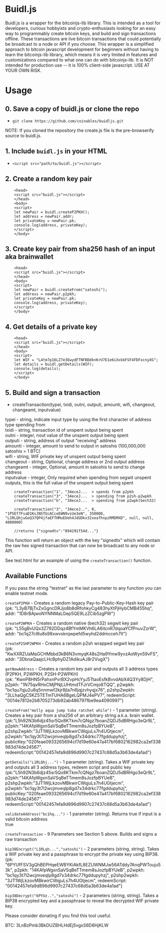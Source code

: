 # Buidl.js 

Buidl.js is a wrapper for the bitcoinjs-lib library. This is intended as a tool for developers, curious hobbyists and crypto-enthusiasts looking for an easy way to programmably create bitcoin keys, and build and sign transactions offline. These transactions are live bitcoin transactions that could potentially be broadcast to a node or API if you choose. This wrapper is a simplified approach to bitcoin javascript development for beginners without having to learn the bitcoinjs-lib library, which means it is very limited in features and customizations compared to what one can do with bitcoinjs-lib. It is NOT intended for production use -- it is 100% client-side javascript. USE AT YOUR OWN RISK.

# Usage    

## 0. Save a copy of buidl.js or clone the repo

 *  `git clone https://github.com/coinables/buidljs.git`
 
NOTE: If you cloned the repository the create.js file is the pre-browserify source to buidl.js.
 
## 1. Include `buidl.js` in your HTML

 *  `<script src="path/to/buidl.js"></script>`


## 2. Create a random key pair

        <head>
		<script src="buidl.js"></script>
		</head>
		<body>
		<script>
		let newPair = buidl.createP2PKH();
		let address = newPair.addr;
		let privateKey = newPair.pk;
		console.log(address, privateKey);
		</script>
		</body>

## 3. Create key pair from sha256 hash of an input aka brainwallet

		<head>
		<script src="buidl.js"></script>
		</head>
		<body>
		<script>
		let newPair = buidl.createFrom("satoshi");
		let address = newPair.p2pkh;
		let privateKey = newPair.pk;
		console.log(address, privateKey);
		</script>
		</body>

## 4. Get details of a private key

        <head>
		<script src="buidl.js"></script>
		</head>
		<body>
		<script>
		let WIF = "L4tm7p16LZ7e3EwydFTNFBDdknKrU7E1e6iXxkbFSF4FDFxcnyXG";
		let details = buidl.getDetails(WIF);
		console.log(details);
		</script>
		</body>

		
## 5. Build and sign a transaction 

 * createTransaction(typei, txidi, outni, outputi, amounti, wifi, changeout, changeamt, inputvalue)
 
 typei - string, indicate input type by using the first character of address type spending from      
 txidi - string, transaction id of unspent output being spent       
 outni - integer, nout value of the unspent output being spent      
 outputi - string, address of output "receiving" address      
 amounti - integer, amount to send to output in satoshis (100,000,000 satoshis = 1 BTC)        
 wifi - string, WIF private key of unspent output being spent      
 changeout - string, Optional, change address or 2nd output address      
 changeamt - integer, Optional, amount in satoshis to send to change address      
 inputvalue - integer, Only required when spending from segwit unspent outputs, this is the full value of the unspent output being spent       	
 
		createTransaction("1", "34eceJ...  > spends from p2pkh
		createTransaction("3", "34eceJ...  > spending from p2sh-p2wpkh
		createTransaction("b", "34eceJ...  > spending from p2wpk(bech32)

		createTransaction("3", "34eceJ..", 0, "1P5Ef7FsaD1KsJNSTUcACceEWN9vsUe3eN", 350000, "L1RLQhjuGoQ37QP4jfaEFTHMuEUeh4JdUDkx32xeafhnpzRMDMXD", null, null, 4000000)
		
		//returns {"signedtx":"894291f54d..."}

This function will return an object with the key "signedtx" which will contain the raw hex signed transaction that can now be broadcast to any node or API.		
		
See test.html for an example of using the `createTransaction()` function.    

	
## Available Functions

If you pass the string "testnet" as the last parameter to any function you can enable testnet mode.

`createP2PKH` - Creates a random legacy Pay-to-Public-Key-Hash key pair     
    {pk: "L3yB7BjTxZxGgncDRJjo8b8dRfohkyCg483hyXtPjHybCMB455hq", addr: "1D8rBAjwoNYNNMaLGep5QE9LzZCib5zgPW"}  
	
`createP2WPKH` - Creates a random native (bech32) segwit key pair   
    {pk: "L55gBvUQx3Z792DDqz4BfYmMKVh6LA6itcnR7dqoaYCfPnuvZzrW", addr: "bc1q27cl6u8s98xwvskrqwpefd5wyhd2ddmcceh7lt"}  
	
`createP2SHP2WPKH` - Creates a random p2sh wrapped segwit key pair   
    {pk: "KwXXRZUaMaGCHMbbd3kB6N3vmyqK48s2Ha9Ymw9yvzAoWyn59vFS", addr: "3DbnaQaajcLHcBphyDZ1AdikuAJ8r2VugX"}     
	
`getNewAddress` - Creates a random key pair and outputs all 3 address types (P2PKH, P2WPKH, P2SH-P2WPKH)   
    {pk: "KwnP8HN5rPahxnPvrBX2vpHcYyJ5TtaoEsfkBvvdAbX4Q3Yy8DjH", p2pkh: "1N75qvRHxCMjPNjLUHtmdTFJrVCmjo8TQQ", p2wpkh: "bc1qu7qju2u8q5nnmwf2kjr8jla7n6jqjzvhyqjx76", p2shp2wpkh: "3LLhaQgC5KZ5TETmTUHA6BgeLQPMJ4ePV7", redeemScript: "0014e7812e2b8705273db92ab486797fbe9ea4090997"}    
	
`createFrom("molly aqua jump tuba ratchet while")` - 1 parameter (string). Creates a key pair from a sha256 of an arbitrary string a.k.a. brain wallet.      
    {pk:"L5h92N3b6djz45sr5Qx8KTkm7cQNgz7boanZQDJ5dBRHgo3eQr9L",
	 p2pkh:"14KAfpWgxnSaVSqBeTTmem8sJozfpBYUeB",
	 p2shp2wpkh:"3JT1WjLkzovMBkwirCWqjuLs7h4UGtjecm",
     p2wpkh:"bc1qy3t7l2wcjmveqlp8gd7x34drkc77fgddupyhzj",
     publicKey:"020feae0933265694cf7d19e60e47a417bf6802162982ca2ef338983d74de24567",
     redeemScript:"00142457efa9d896d9907c27437c68d5a3b63de4a1ad"}     
	 
`getDetails("L1RLQhj...")` - 1 parameter (string). Takes a WIF private key and outputs all 3 address types, redeem script and public key     
    {pk:"L5h92N3b6djz45sr5Qx8KTkm7cQNgz7boanZQDJ5dBRHgo3eQr9L",
	 p2pkh:"14KAfpWgxnSaVSqBeTTmem8sJozfpBYUeB",
	 p2shp2wpkh:"3JT1WjLkzovMBkwirCWqjuLs7h4UGtjecm",
     p2wpkh:"bc1qy3t7l2wcjmveqlp8gd7x34drkc77fgddupyhzj",
     publicKey:"020feae0933265694cf7d19e60e47a417bf6802162982ca2ef338983d74de24567",
     redeemScript:"00142457efa9d896d9907c27437c68d5a3b63de4a1ad"}      
	 
`validateAddress("bc1hq...")` - 1 parameter (string). Returns true if input is a valid bitcoin address    
    true      
	
`createTransaction` - 9 Parameters see Section 5 above. Builds and signs a raw transaction    

`bip38Encrypt("L1RLqh...","satoshi")` - 2 parameters (string, string). Takes a WIF private key and a passphrase to encrypt the private key using BIP38.      
    {pk: "6PYUfFSV3gQhBEPHqeEWBYKiAkfL8EZUWNMJw56ATddy7AnqPWTouju53k", p2pkh: "14KAfpWgxnSaVSqBeTTmem8sJozfpBYUeB", p2wpkh: "bc1qy3t7l2wcjmveqlp8gd7x34drkc77fgddupyhzj", p2shp2wpkh: "3JT1WjLkzovMBkwirCWqjuLs7h4UGtjecm", redeemScript: "00142457efa9d896d9907c27437c68d5a3b63de4a1ad"}    
	
`bip38Decrypt("6PYUz..","satoshi")` - 2 parameters (string, string). Takes a BIP38 encrypted key and a passphrase to reveal the decrypted WIF private key.   


Please consider donating if you find this tool useful.		

BTC:  3LnBzPmb3BkDUZBHLHdEj5vgxS6D6HjKLW



